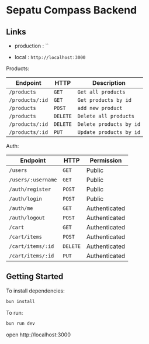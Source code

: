 # Sepatu Compass Backend

## Links

- production : ``

- local : `http://localhost:3000`

Products:

| Endpoint        | HTTP     | Description             |
| --------------- | -------- | ----------------------- |
| `/products`     | `GET`    | `Get all products`      |
| `/products/:id` | `GET`    | `Get products by id`    |
| `/products`     | `POST`   | `add new product`       |
| `/products`     | `DELETE` | `Delete all products`   |
| `/products/:id` | `DELETE` | `Delete products by id` |
| `/products/:id` | `PUT`    | `Update products by id` |

Auth:

| Endpoint           | HTTP     | Permission    |
| ------------------ | -------- | ------------- |
| `/users`           | `GET`    | Public        |
| `/users/:username` | `GET`    | Public        |
| `/auth/register`   | `POST`   | Public        |
| `/auth/login`      | `POST`   | Public        |
| `/auth/me`         | `GET`    | Authenticated |
| `/auth/logout`     | `POST`   | Authenticated |
| `/cart`            | `GET`    | Authenticated |
| `/cart/items`      | `POST`   | Authenticated |
| `/cart/items/:id`  | `DELETE` | Authenticated |
| `/cart/items/:id`  | `PUT`    | Authenticated |

## Getting Started

To install dependencies:

```sh
bun install
```

To run:

```sh
bun run dev
```

open http://localhost:3000
